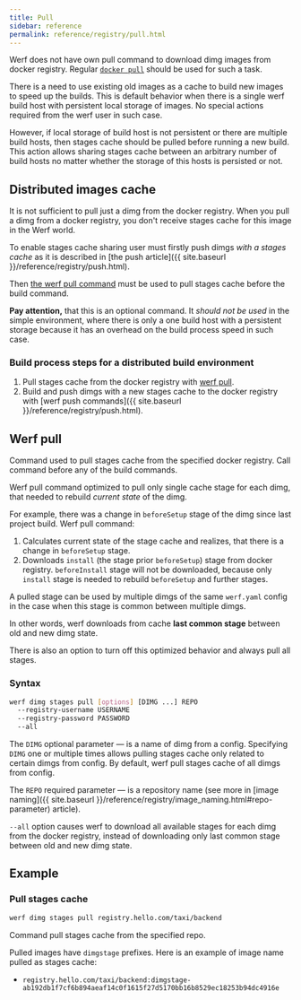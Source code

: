```yaml
---
title: Pull
sidebar: reference
permalink: reference/registry/pull.html
---
```


Werf does not have own pull command to download dimg images from docker registry. Regular [`docker pull`](https://docs.docker.com/engine/reference/commandline/pull/) should be used for such a task.

There is a need to use existing old images as a cache to build new images to speed up the builds. This is default behavior when there is a single werf build host with persistent local storage of images. No special actions required from the werf user in such case.

However, if local storage of build host is not persistent or there are multiple build hosts, then stages cache should be pulled before running a new build. This action allows sharing stages cache between an arbitrary number of build hosts no matter whether the storage of this hosts is persisted or not.

## Distributed images cache

It is not sufficient to pull just a dimg from the docker registry. When you pull a dimg from a docker registry, you don't receive stages cache for this image in the Werf world.

To enable stages cache sharing user must firstly push dimgs _with a stages cache_ as it is described in [the push article]({{ site.baseurl }}/reference/registry/push.html).

Then [the werf pull command](#werf-pull) must be used to pull stages cache before the build command.

**Pay attention,** that this is an optional command. It _should not be used_ in the simple environment, where there is only a one build host with a persistent storage because it has an overhead on the build process speed in such case.

### Build process steps for a distributed build environment

1. Pull stages cache from the docker registry with [werf pull](#werf-pull).
2. Build and push dimgs with a new stages cache to the docker registry with [werf push commands]({{ site.baseurl }}/reference/registry/push.html).

## Werf pull

Command used to pull stages cache from the specified docker registry. Call command before any of the build commands.

Werf pull command optimized to pull only single cache stage for each dimg, that needed to rebuild _current state_ of the dimg.

For example, there was a change in `beforeSetup` stage of the dimg since last project build. Werf pull command:

1. Calculates current state of the stage cache and realizes, that there is a change in `beforeSetup` stage.
2. Downloads `install` (the stage prior `beforeSetup`) stage from docker registry. `beforeInstall` stage will not be downloaded, because only `install` stage is needed to rebuild `beforeSetup` and further stages.

A pulled stage can be used by multiple dimgs of the same `werf.yaml` config in the case when this stage is common between multiple dimgs.

In other words, werf downloads from cache **last common stage** between old and new dimg state.

There is also an option to turn off this optimized behavior and always pull all stages.

### Syntax

```bash
werf dimg stages pull [options] [DIMG ...] REPO
  --registry-username USERNAME
  --registry-password PASSWORD
  --all
```

The `DIMG` optional parameter — is a name of dimg from a config. Specifying `DIMG` one or multiple times allows pulling stages cache only related to certain dimgs from config. By default, werf pull stages cache of all dimgs from config.

The `REPO` required parameter — is a repository name (see more in [image naming]({{ site.baseurl }}/reference/registry/image_naming.html#repo-parameter) article).

`--all` option causes werf to download all available stages for each dimg from the docker registry, instead of downloading only last common stage between old and new dimg state.

## Example

### Pull stages cache

```bash
werf dimg stages pull registry.hello.com/taxi/backend
```

Command pull stages cache from the specified repo.

Pulled images have `dimgstage` prefixes. Here is an example of image name pulled as stages cache:

* `registry.hello.com/taxi/backend:dimgstage-ab192db1f7cf6b894aeaf14c0f1615f27d5170bb16b8529ec18253b94dc4916e`

